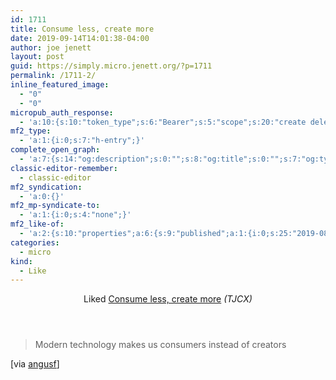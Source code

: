 ```yaml
---
id: 1711
title: Consume less, create more
date: 2019-09-14T14:01:38-04:00
author: joe jenett
layout: post
guid: https://simply.micro.jenett.org/?p=1711
permalink: /1711-2/
inline_featured_image:
  - "0"
  - "0"
micropub_auth_response:
  - 'a:10:{s:10:"token_type";s:6:"Bearer";s:5:"scope";s:20:"create delete update";s:2:"me";s:32:"https://simply.micro.jenett.org/";s:9:"issued_by";s:59:"https://simply.micro.jenett.org/wp-json/indieauth/1.0/token";s:9:"client_id";s:20:"https://omnibear.com";s:11:"client_name";s:8:"Omnibear";s:11:"client_icon";s:29:"https://omnibear.com/logo.svg";s:9:"issued_at";i:1568130348;s:4:"user";i:1;s:13:"last_accessed";i:1568483975;}'
mf2_type:
  - 'a:1:{i:0;s:7:"h-entry";}'
complete_open_graph:
  - 'a:7:{s:14:"og:description";s:0:"";s:8:"og:title";s:0:"";s:7:"og:type";s:0:"";s:12:"twitter:card";s:7:"summary";s:15:"twitter:creator";s:0:"";s:19:"twitter:description";s:0:"";s:8:"og:image";s:0:"";}'
classic-editor-remember:
  - classic-editor
mf2_syndication:
  - 'a:0:{}'
mf2_mp-syndicate-to:
  - 'a:1:{i:0;s:4:"none";}'
mf2_like-of:
  - 'a:2:{s:10:"properties";a:6:{s:9:"published";a:1:{i:0;s:25:"2019-08-21T15:57:00+00:00";}s:7:"updated";a:1:{i:0;s:25:"2019-08-21T15:57:00+00:00";}s:7:"summary";a:1:{i:0;s:56:"Modern technology makes us consumers instead of creators";}s:4:"name";a:1:{i:0;s:25:"Consume less, create more";}s:3:"url";a:1:{i:0;s:46:"https://tjcx.me/posts/consumption-distraction/";}s:11:"publication";a:1:{i:0;s:4:"TJCX";}}s:4:"type";s:4:"cite";}'
categories:
  - micro
kind:
  - Like
---
```

<div class="entry-reaction"><section class="response u-like-of h-cite"><header><span class="kind-display-text">Liked</span> <a href="https://tjcx.me/posts/consumption-distraction/" class="p-name u-url">Consume less, create more</a> <em>(<span class="p-publication">TJCX</span>)</em></header>
<blockquote class="e-summary">Modern technology makes us consumers instead of creators</blockquote></section></div>
<div class="entry-content e-content" itemprop="description articleBody">
<p>[via <a href="https://pinboard.in/u:angusf" title="angusf">angusf</a>]</p></div>